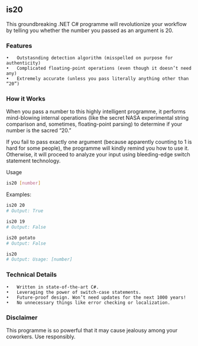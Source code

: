 ## is20
This groundbreaking .NET C# programme will revolutionize your workflow by telling you whether the number you passed as an argument is 20.

### Features
	•	Outstasnding detection algorithm (misspelled on purpose for authenticity)
	•	Complicated floating-point operations (even though it doesn’t need any)
	•	Extremely accurate (unless you pass literally anything other than “20”)

### How it Works

When you pass a number to this highly intelligent programme, it performs mind-blowing internal operations (like the secret NASA experimental string comparison and, sometimes, floating-point parsing) to determine if your number is the sacred “20.”

If you fail to pass exactly one argument (because apparently counting to 1 is hard for some people), the programme will kindly remind you how to use it.
Otherwise, it will proceed to analyze your input using bleeding-edge switch statement technology.

Usage
```bash
is20 [number]
```

Examples:
```bash
is20 20
# Output: True

is20 19
# Output: False

is20 potato
# Output: False

is20
# Output: Usage: [number]
```

### Technical Details
	•	Written in state-of-the-art C#.
	•	Leveraging the power of switch-case statements.
	•	Future-proof design. Won’t need updates for the next 1000 years!
	•	No unnecessary things like error checking or localization.

### Disclaimer

This programme is so powerful that it may cause jealousy among your coworkers. Use responsibly.